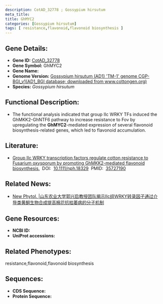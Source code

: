 ```yaml
---
description: CotAD_32778 ; Gossypium hirsutum
meta_title:
title: GhMYC2
categories: [Gossypium hirsutum]
tags: [ resistance,flavonoid,flavonoid biosynthesis ]
---
```


## Gene Details:
- **Gene ID:**	[CotAD_32778]()
- **Gene Symbol:** GhMYC2
- **Gene Name:** 
- **Genome Version:** [Gossypium hirsutum (AD1) 'TM-1' genome CGP-BGI_v1(AD1_BGI database; downloaded from www.cottongen.org)]()
- **Species:** *Gossypium hirsutum*

## Functional Description:
   - The functional analysis indicated that group IIc WRKY TFs induced the GhMKK2-GhNTF6 pathway to increase resistance to Fov by upregulating the **GhMYC2**-mediated expression of several flavonoid biosynthesis-related genes, which led to flavonoid accumulation.

## Literature:
   - [Group IIc WRKY transcription factors regulate cotton resistance to Fusarium oxysporum by promoting GhMKK2-mediated flavonoid biosynthesis.]( https://nph.onlinelibrary.wiley.com/doi/10.1111/nph.18329)&nbsp;&nbsp;DOI:&nbsp;&nbsp;[10.1111/nph.18329](https://nph.onlinelibrary.wiley.com/doi/10.1111/nph.18329)&nbsp;&nbsp;PMID:&nbsp;&nbsp;[35727190](https://pubmed.ncbi.nlm.nih.gov/35727190/)

## Related News:
   - [New Phytol. |山东农业大学郭兴启教授团队揭示ΙΙc组WRKY转录因子通过介导类黄酮生物合成提高棉花抗枯萎病的分子机制](https://mp.weixin.qq.com/s?__biz=Mzg3MDEwNDEyMg==&mid=2247531875&idx=2&sn=21728dbe7e270b65ab78ffe315d58455&chksm=ce90d036f9e75920246f6ad8d2db9039559ca6d67213823e2bb8615ceddaf51bbb2a1a9ea447&scene=27#wechat_redirect)

## Gene Resources:
- **NCBI ID:** [](https://www.ncbi.nlm.nih.gov/gene/?term=)
- **UniProt accessions:** [](https://www.uniprot.org/uniprotkb//entry)

## Related Phenotypes:
resistance,flavonoid,flavonoid biosynthesis

## Sequences:
- **CDS Sequence:**
- **Protein Sequence:**
